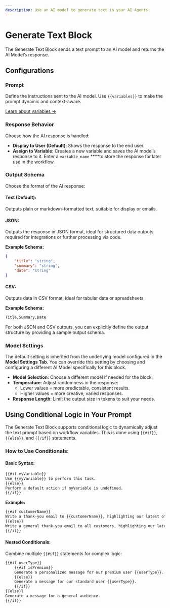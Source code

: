 ```yaml
---
description: Use an AI model to generate text in your AI Agents.
---
```


# Generate Text Block

The Generate Text Block sends a text prompt to an AI model and returns the AI Model’s response.

## Configurations

### **Prompt**

Define the instructions sent to the AI model. Use `{{variables}}` to make the prompt dynamic and context-aware.

[Learn about variables →](../variables.md)

### **Response Behavior**

Choose how the AI response is handled:

* **Display to User (Default)**: Shows the response to the end user.
* **Assign to Variable:** Creates a new variable and saves the AI model’s response to it. Enter a `variable_name` \*\*\*\*to store the response for later use in the workflow.

### Output Schema

Choose the format of the AI response:

#### **Text (Default):**&#x20;

Outputs plain or markdown-formatted text, suitable for display or emails.

#### **JSON:**&#x20;

Outputs the response in JSON format, ideal for structured data outputs required for integrations or further processing via code.

**Example Schema:**

```json
{
    "title": "string",
    "summary": "string",
    "date": "string"
}
```

#### **CSV:**&#x20;

Outputs data in CSV format, ideal for tabular data or spreadsheets.

**Example Schema:**

```markdown
Title,Summary,Date
```

For both JSON and CSV outputs, you can explicitly define the output structure by providing a sample output schema.

### **Model Settings**

The default setting is inherited from the underlying model configured in the **Model Settings Tab**. You can override this setting by choosing and configuring a different AI Model specifically for this block.

* **Model Selection**: Choose a different model if needed for the block.
* **Temperature**: Adjust randomness in the response:
  * Lower values = more predictable, consistent results.
  * Higher values = more creative, varied responses.
* **Response Length**: Limit the output size in tokens to suit your needs.

## **Using Conditional Logic in Your Prompt**

The Generate Text Block supports conditional logic to dynamically adjust the text prompt based on workflow variables. This is done using `{{#if}}`, `{{else}}`, and `{{/if}}` statements.

### **How to Use Conditionals**:

#### **Basic Syntax**:

```markdown
{{#if myVariable}}
Use {{myVariable}} to perform this task.
{{else}}
Perform a default action if myVariable is undefined.
{{/if}}
```

**Example:**

```markdown
{{#if customerName}}
Write a thank-you email to {{customerName}}, highlighting our latest offers.
{{else}}
Write a general thank-you email to all customers, highlighting our latest offers.
{{/if}}
```

#### **Nested Conditionals**:

Combine multiple `{{#if}}` statements for complex logic:

```markdown
{{#if userType}}
    {{#if isPremium}}
    Generate a personalized message for our premium user {{userType}}.
    {{else}}
    Generate a message for our standard user {{userType}}.
    {{/if}}
{{else}}
Generate a message for a general audience.
{{/if}}
```
